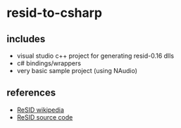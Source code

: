 # resid-to-csharp

## includes

* visual studio c++ project for generating resid-0.16 dlls
* c# bindings/wrappers
* very basic sample project (using NAudio)

## references 
* [ReSID wikipedia](https://en.wikipedia.org/wiki/ReSID)  
* [ReSID source code](http://www.zimmers.net/anonftp/pub/cbm/crossplatform/emulators/resid/index.html)
